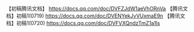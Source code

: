 【初稿腾讯文档】
https://docs.qq.com/doc/DVFZJdW1aeVhORnVa
【腾讯文档】初稿1(0719)
https://docs.qq.com/doc/DVENYekJvVUxmaE9n
【腾讯文档】初稿1(0720)
https://docs.qq.com/doc/DVFVXQndzTmZ1a1ls
